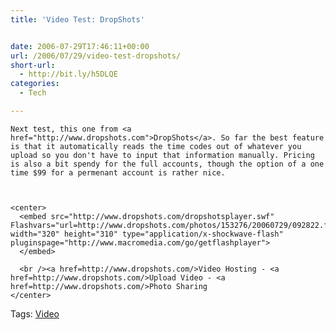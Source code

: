 ```yaml
---
title: 'Video Test: DropShots'


date: 2006-07-29T17:46:11+00:00
url: /2006/07/29/video-test-dropshots/
short-url:
  - http://bit.ly/h5DLQE
categories:
  - Tech

---
```

<div class='microid-mailto+http:sha1:54c35b374bbbbd08cfad17b3d875c931dcd872f5'>
  
    Next test, this one from <a href="http://www.dropshots.com">DropShots</a>. So far the best feature is that it automatically reads the time codes out of whatever you upload so you don't have to input that information manually. Pricing is also a bit spendy for the full accounts, though the option of a one time $99 for a permenant account is rather nice.
  
  
  
    <center>
      <embed src="http://www.dropshots.com/dropshotsplayer.swf" Flashvars="url=http://www.dropshots.com/photos/153276/20060729/092822.flv&#038;post=1" width="320" height="310" type="application/x-shockwave-flash" pluginspage="http://www.macromedia.com/go/getflashplayer">
      </embed>
      
      <br /><a href=http://www.dropshots.com/>Video Hosting - <a href=http://www.dropshots.com/>Upload Video - <a href=http://www.dropshots.com/>Photo Sharing
    </center>
  
</div>

<div class="st-post-tags">
  Tags: <a href="http://www.cavort.org/tag/video/" title="Video" rel="tag">Video</a><br />
</div>